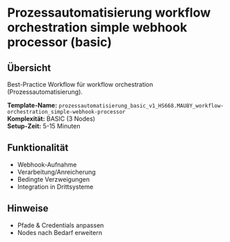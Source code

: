 # Prozessautomatisierung workflow orchestration simple webhook processor (basic)

## Übersicht

Best-Practice Workflow für workflow orchestration (Prozessautomatisierung).

**Template-Name:** `prozessautomatisierung_basic_v1_HS668.MAU8Y_workflow-orchestration_simple-webhook-processor`  
**Komplexität:** BASIC (3 Nodes)  
**Setup-Zeit:** 5-15 Minuten

## Funktionalität
- Webhook-Aufnahme
- Verarbeitung/Anreicherung
- Bedingte Verzweigungen
- Integration in Drittsysteme

## Hinweise
- Pfade & Credentials anpassen
- Nodes nach Bedarf erweitern
